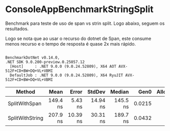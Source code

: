 # ConsoleAppBenchmarkStringSplit

Benchmark para teste de uso de span vs strin split. Logo abaixo, seguem os resultados.

Logo se nota que ao usar o recurso do dotnet de Span, este consume menos recurso e o tempo de resposta é quase 2x mais rápido. 

```

BenchmarkDotNet v0.14.0, 
.NET SDK 9.0.200-preview.0.25057.12
  [Host]     : .NET 9.0.0 (9.0.24.52809), X64 AOT AVX-512F+CD+BW+DQ+VL+VBMI
  DefaultJob : .NET 9.0.0 (9.0.24.52809), X64 RyuJIT AVX-512F+CD+BW+DQ+VL+VBMI

```
| Method          | Mean     | Error    | StdDev   | Median   | Gen0   | Allocated |
|---------------- |---------:|---------:|---------:|---------:|-------:|----------:|
| SplitWithSpan   | 149.4 ns |  5.43 ns | 14.94 ns | 145.5 ns | 0.0215 |     136 B |
| SplitWithString | 207.9 ns | 10.39 ns | 30.31 ns | 189.7 ns | 0.0432 |     272 B |